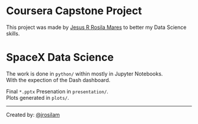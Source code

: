 # Coursera Capstone Project
This project was made by [Jesus R Rosila Mares](https://github.com/jrosilam)
to better my Data Science skills.

# SpaceX Data Science
The work is done in `python/` within mostly in Jupyter Notebooks.   
With the expection of the Dash dashboard.

Final `*.pptx` Presenation in `presentation/`.  
Plots generated in `plots/`.

----
Created by: [@jrosilam](https://github.com/jrosilam)